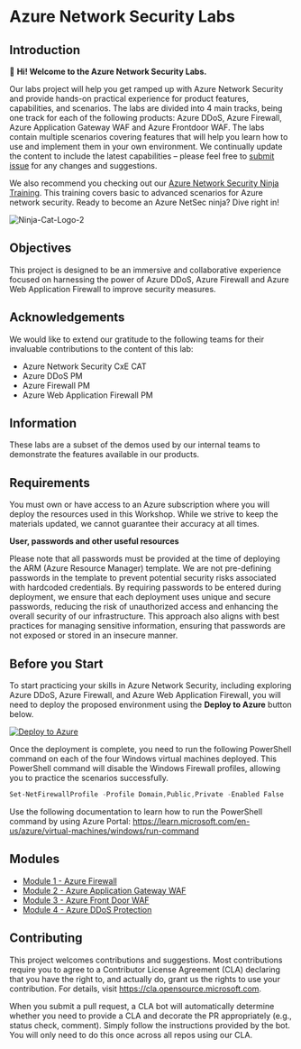 # Azure Network Security Labs

## Introduction

👋 **Hi! Welcome to the Azure Network Security Labs.**

Our labs project will help you get ramped up with Azure Network Security and provide hands-on practical experience for product features, capabilities, and scenarios. The labs are divided into 4 main tracks, being one track for each of the following products: Azure DDoS, Azure Firewall, Azure Application Gateway WAF and Azure Frontdoor WAF. The labs contain multiple scenarios covering features that will help you learn how to use and implement them in your own environment. We continually update the content to include the latest capabilities – please feel free to [submit issue](https://github.com/Azure/Azure-Network-Security/issues/new/choose) for any changes and suggestions.

We also recommend you checking out our [Azure Network Security Ninja Training](https://aka.ms/aznetsecninja). This training covers basic to advanced scenarios for Azure network security. Ready to become an Azure NetSec ninja? Dive right in!

![Ninja-Cat-Logo-2](https://github.com/Azure/Azure-Network-Security/tree/master/Azure%20Network%20Security%20-%20Workshop/Images/ninja-cat-logo-2.png)

## Objectives

This project is designed to be an immersive and collaborative experience focused on harnessing the power of Azure DDoS, Azure Firewall and Azure Web Application Firewall to improve security measures.

## Acknowledgements

We would like to extend our gratitude to the following teams for their invaluable contributions to the content of this lab:
  - Azure Network Security CxE CAT
  - Azure DDoS PM
  - Azure Firewall PM
  - Azure Web Application Firewall PM

## Information

These labs are a subset of the demos used by our internal teams to demonstrate the features available in our products.

## Requirements

You must own or have access to an Azure subscription where you will deploy the resources used in this Workshop. While we strive to keep the materials updated, we cannot guarantee their accuracy at all times.

**User, passwords and other useful resources**

Please note that all passwords must be provided at the time of deploying the ARM (Azure Resource Manager) template. We are not pre-defining passwords in the template to prevent potential security risks associated with hardcoded credentials. By requiring passwords to be entered during deployment, we ensure that each deployment uses unique and secure passwords, reducing the risk of unauthorized access and enhancing the overall security of our infrastructure. This approach also aligns with best practices for managing sensitive information, ensuring that passwords are not exposed or stored in an insecure manner.

## Before you Start

To start practicing your skills in Azure Network Security, including exploring Azure DDoS, Azure Firewall, and Azure Web Application Firewall, you will need to deploy the proposed environment using the **Deploy to Azure** button below.

[![Deploy to Azure](https://aka.ms/deploytoazurebutton)](https://portal.azure.com/#create/Microsoft.Template/uri/https%3A%2F%2Fraw.githubusercontent.com%2FAzure%2FAzure-Network-Security%2Frefs%2Fheads%2Fmaster%2FAzure%2520Network%2520Security%2520-%2520Workshop%2FTemplates%2Flabdeployment.json)

Once the deployment is complete, you need to run the following PowerShell command on each of the four Windows virtual machines deployed. This PowerShell command will disable the Windows Firewall profiles, allowing you to practice the scenarios successfully.

```powershell
Set-NetFirewallProfile -Profile Domain,Public,Private -Enabled False
```

Use the following documentation to learn how to run the PowerShell command by using Azure Portal: https://learn.microsoft.com/en-us/azure/virtual-machines/windows/run-command

## Modules

- [Module 1 - Azure Firewall](https://github.com/Azure/Azure-Network-Security/tree/master/Azure%20Network%20Security%20-%20Workshop/Azure%20Firewall.md)
- [Module 2 - Azure Application Gateway WAF](https://github.com/Azure/Azure-Network-Security/tree/master/Azure%20Network%20Security%20-%20Workshop/Azure%20Application%20Gateway%20WAF.md)
- [Module 3 - Azure Front Door WAF](https://github.com/Azure/Azure-Network-Security/tree/master/Azure%20Network%20Security%20-%20Workshop/Azure%20Front%20Door%20WAF.md)
- [Module 4 - Azure DDoS Protection](https://github.com/Azure/Azure-Network-Security/tree/master/Azure%20Network%20Security%20-%20Workshop/Azure%20DDoS%20Protection.md)

## Contributing

This project welcomes contributions and suggestions.  Most contributions require you to agree to a Contributor License Agreement (CLA) declaring that you have the right to, and actually do, grant us the rights to use your contribution. For details, visit https://cla.opensource.microsoft.com.

When you submit a pull request, a CLA bot will automatically determine whether you need to provide a CLA and decorate the PR appropriately (e.g., status check, comment). Simply follow the instructions provided by the bot. You will only need to do this once across all repos using our CLA.
